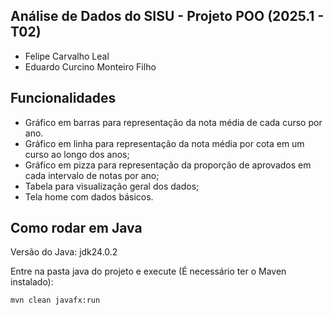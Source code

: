 ## Análise de Dados do SISU - Projeto POO (2025.1 - T02)
- Felipe Carvalho Leal
- Eduardo Curcino Monteiro Filho
## Funcionalidades
-  Gráfico em barras para representação da nota média de cada curso por ano.
- Gráfico em linha para representação da nota média por cota em um curso ao longo dos anos;
- Gráfico em pizza para representação da proporção de aprovados em cada intervalo de notas por ano;
- Tabela para visualização geral dos dados;
- Tela home com dados básicos.
## Como rodar em Java
Versão do Java: jdk24.0.2

Entre na pasta java do projeto e execute (É necessário ter o Maven instalado):

```shell
mvn clean javafx:run
```
